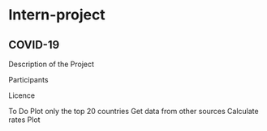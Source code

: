 # Intern-project
COVID-19
-----------------------
Description of the Project

Participants

Licence

To Do
  Plot  only the  top 20 countries
  Get data from other sources
  Calculate rates
  Plot 
